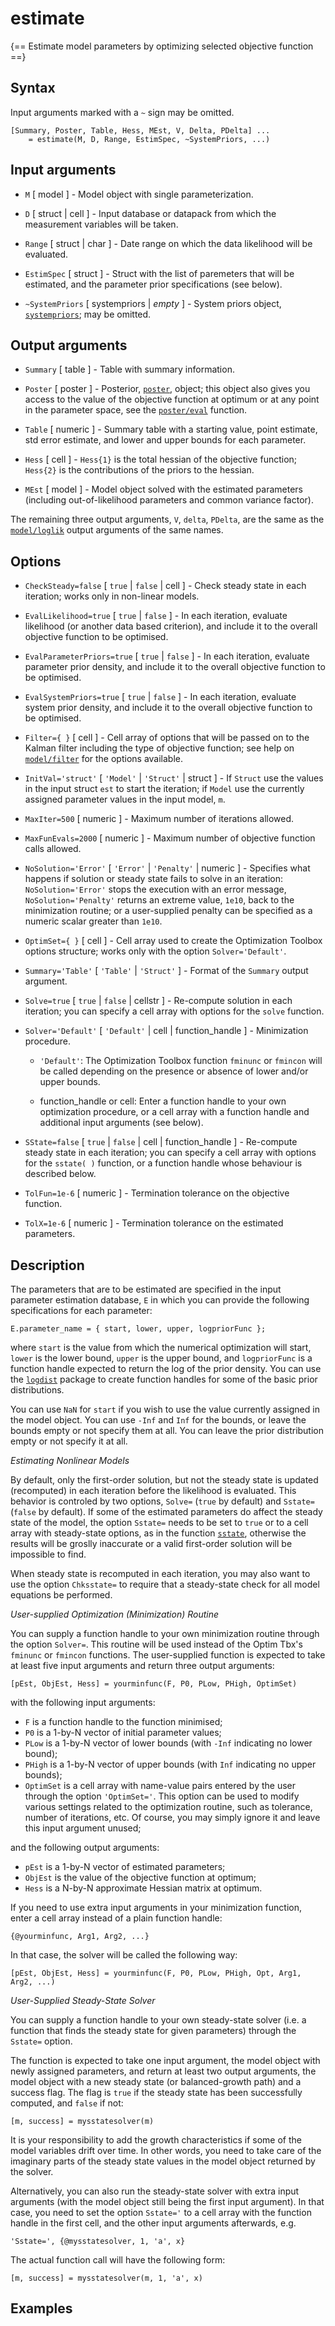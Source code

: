 # estimate

{== Estimate model parameters by optimizing selected objective function ==}


## Syntax

Input arguments marked with a `~` sign may be omitted.

    [Summary, Poster, Table, Hess, MEst, V, Delta, PDelta] ...
        = estimate(M, D, Range, EstimSpec, ~SystemPriors, ...)


## Input arguments

* `M` [ model ] - Model object with single parameterization.

* `D` [ struct | cell ] - Input database or datapack from which the
measurement variables will be taken.

* `Range` [ struct | char ] - Date range on which the data likelihood
will be evaluated.

* `EstimSpec` [ struct ] - Struct with the list of paremeters that will be
estimated, and the parameter prior specifications (see below).

* `~SystemPriors` [ systempriors | *empty* ] - System priors object,
[`systempriors`](systempriors/Contents); may be omitted.


## Output arguments

* `Summary` [ table ] - Table with summary information.

* `Poster` [ poster ] - Posterior, [`poster`](poster/Contents), object;
this object also gives you access to the value of the objective function
at optimum or at any point in the parameter space, see the
[`poster/eval`](poster/eval) function.

* `Table` [ numeric ] - Summary table with a starting value, point
estimate, std error estimate, and lower and upper bounds for each
parameter. 

* `Hess` [ cell ] - `Hess{1}` is the total hessian of the objective
function; `Hess{2}` is the contributions of the priors to the hessian.

* `MEst` [ model ] - Model object solved with the estimated parameters
(including out-of-likelihood parameters and common variance factor).

The remaining three output arguments, `V`, `delta`, `PDelta`, are the
same as the [`model/loglik`](model/loglik) output arguments of the same
names.


## Options

* `CheckSteady=false` [ `true` | `false` | cell ] - Check steady state in
each iteration; works only in non-linear models.

* `EvalLikelihood=true` [ `true` | `false` ] - In each iteration, evaluate
likelihood (or another data based criterion), and include it to the
overall objective function to be optimised.

* `EvalParameterPriors=true` [ `true` | `false` ] - In each iteration,
evaluate parameter prior density, and include it to the overall objective
function to be optimised.

* `EvalSystemPriors=true` [ `true` | `false` ] - In each iteration,
evaluate system prior density, and include it to the overall objective
function to be optimised.

* `Filter={ }` [ cell ] - Cell array of options that will be passed on to
the Kalman filter including the type of objective function; see help on
[`model/filter`](model/filter) for the options available.

* `InitVal='struct'` [ `'Model'` | `'Struct'` | struct ] - If `Struct`
use the values in the input struct `est` to start the iteration; if
`Model` use the currently assigned parameter values in the input model,
`m`.

* `MaxIter=500` [ numeric ] - Maximum number of iterations allowed.

* `MaxFunEvals=2000` [ numeric ] - Maximum number of objective function
calls allowed.

* `NoSolution='Error'` [ `'Error'` | `'Penalty'` | numeric ] - Specifies
what happens if solution or steady state fails to solve in an iteration:
`NoSolution='Error'` stops the execution with an error message,
`NoSolution='Penalty'` returns an extreme value, `1e10`, back to the
minimization routine; or a user-supplied penalty can be specified as a
numeric scalar greater than `1e10`.

* `OptimSet={ }` [ cell ] - Cell array used to create the Optimization
Toolbox options structure; works only with the option `Solver='Default'`.

* `Summary='Table'` [ `'Table'` | `'Struct'` ] - Format of the `Summary`
output argument.

* `Solve=true` [ `true` | `false` | cellstr ] - Re-compute solution in
each iteration; you can specify a cell array with options for the `solve`
function.

* `Solver='Default'` [ `'Default'` | cell | function_handle ] -
Minimization procedure.

    * `'Default'`: The Optimization Toolbox function `fminunc` or
    `fmincon` will be called depending on the presence or absence of
    lower and/or upper bounds.

    * function_handle or cell: Enter a function handle to your own
    optimization procedure, or a cell array with a function handle and
    additional input arguments (see below).

* `SState=false` [ `true` | `false` | cell | function_handle ] -
Re-compute steady state in each iteration; you can specify a cell array
with options for the `sstate( )` function, or a function handle whose
behaviour is described below.

* `TolFun=1e-6` [ numeric ] - Termination tolerance on the objective
function.

* `TolX=1e-6` [ numeric ] - Termination tolerance on the estimated
parameters.


## Description

The parameters that are to be estimated are specified in the input
parameter estimation database, `E` in which you can provide the following
specifications for each parameter:

    E.parameter_name = { start, lower, upper, logpriorFunc };

where `start` is the value from which the numerical optimization will
start, `lower` is the lower bound, `upper` is the upper bound, and
`logpriorFunc` is a function handle expected to return the log of the
prior density. You can use the [`logdist`](logdist/Contents) package to
create function handles for some of the basic prior distributions.

You can use `NaN` for `start` if you wish to use the value currently
assigned in the model object. You can use `-Inf` and `Inf` for the
bounds, or leave the bounds empty or not specify them at all. You can
leave the prior distribution empty or not specify it at all.


_Estimating Nonlinear Models_

By default, only the first-order solution, but not the steady state is
updated (recomputed) in each iteration before the likelihood is
evaluated. This behavior is controled by two options, `Solve=` (`true`
by default) and `Sstate=` (`false` by default). If some of the
estimated parameters do affect the steady state of the model, the option
`Sstate=` needs to be set to `true` or to a cell array with
steady-state options, as in the function [`sstate`](model/sstate),
otherwise the results will be groslly inaccurate or a valid first-order
solution will be impossible to find.

When steady state is recomputed in each iteration, you may also want to
use the option `Chksstate=` to require that a steady-state check for
all model equations be performed.


_User-supplied Optimization (Minimization) Routine_

You can supply a function handle to your own minimization routine through
the option `Solver=`. This routine will be used instead of the Optim
Tbx's `fminunc` or `fmincon` functions. The user-supplied function is
expected to take at least five input arguments and return three output
arguments:

    [pEst, ObjEst, Hess] = yourminfunc(F, P0, PLow, PHigh, OptimSet)

with the following input arguments:

* `F` is a function handle to the function minimised;
* `P0` is a 1-by-N vector of initial parameter values;
* `PLow` is a 1-by-N vector of lower bounds (with `-Inf` indicating no
lower bound);
* `PHigh` is a 1-by-N vector of upper bounds (with `Inf` indicating no
upper bounds);
* `OptimSet` is a cell array with name-value pairs entered by the user
through the option `'OptimSet='`. This option can be used to modify
various settings related to the optimization routine, such as tolerance,
number of iterations, etc. Of course, you may simply ignore it and leave
this input argument unused;

and the following output arguments:

* `pEst` is a 1-by-N vector of estimated parameters;
* `ObjEst` is the value of the objective function at optimum;
* `Hess` is a N-by-N approximate Hessian matrix at optimum.

If you need to use extra input arguments in your minimization function,
enter a cell array instead of a plain function handle:

    {@yourminfunc, Arg1, Arg2, ...}

In that case, the solver will be called the following way:

    [pEst, ObjEst, Hess] = yourminfunc(F, P0, PLow, PHigh, Opt, Arg1, Arg2, ...)


_User-Supplied Steady-State Solver_

You can supply a function handle to your own steady-state solver (i.e. a
function that finds the steady state for given parameters) through the
`Sstate=` option.

The function is expected to take one input argument, the model object
with newly assigned parameters, and return at least two output arguments,
the model object with a new steady state (or balanced-growth path) and a
success flag. The flag is `true` if the steady state has been successfully
computed, and `false` if not:

    [m, success] = mysstatesolver(m)

It is your responsibility to add the growth characteristics if some of
the model variables drift over time. In other words, you need to take
care of the imaginary parts of the steady state values in the model
object returned by the solver.

Alternatively, you can also run the steady-state solver with extra input
arguments (with the model object still being the first input argument).
In that case, you need to set the option `Sstate='` to a cell array with
the function handle in the first cell, and the other input arguments
afterwards, e.g.

    'Sstate=', {@mysstatesolver, 1, 'a', x}

The actual function call will have the following form:

    [m, success] = mysstatesolver(m, 1, 'a', x)


## Examples



